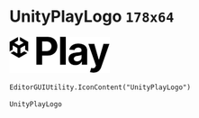 # UnityPlayLogo `178x64`
<img src="/img/UnityPlayLogo.png" width=178 height=64>

``` CSharp
EditorGUIUtility.IconContent("UnityPlayLogo")
```
```
UnityPlayLogo
```
